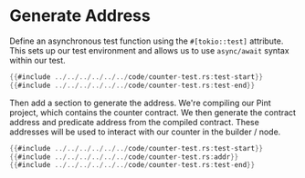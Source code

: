 # Generate Address
Define an asynchronous test function using the `#[tokio::test]` attribute. This sets up our test environment and allows us to use `async/await` syntax within our test.
```rust
{{#include ../../../../../../code/counter-test.rs:test-start}}
{{#include ../../../../../../code/counter-test.rs:test-end}}
```
Then add a section to generate the address. We're compiling our Pint project, which contains the counter contract. We then generate the contract address and predicate address from the compiled contract. These addresses will be used to interact with our counter in the builder / node.
```rust
{{#include ../../../../../../code/counter-test.rs:test-start}}
{{#include ../../../../../../code/counter-test.rs:addr}}
{{#include ../../../../../../code/counter-test.rs:test-end}}
```